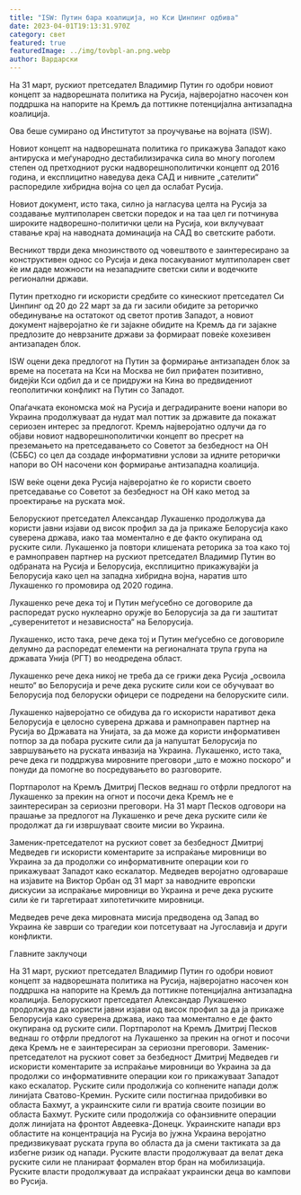 ```yaml
---
title: "ISW: Путин бара коалиција, но Кси Џинпинг одбива"
date: 2023-04-01T19:13:31.970Z
category: свет
featured: true
featuredImage: ../img/tovbpl-an.png.webp
author: Вардарски
---
```


На 31 март, рускиот претседател Владимир Путин го одобри новиот концепт за надворешната политика на Русија, најверојатно насочен кон поддршка на напорите на Кремљ да поттикне потенцијална антизападна коалиција.

Ова беше сумирано од Институтот за проучување на војната (ISW).

Новиот концепт на надворешната политика го прикажува Западот како антируска и меѓународно дестабилизирачка сила во многу поголем степен од претходниот руски надворешнополитички концепт од 2016 година, и експлицитно наведува дека САД и нивните „сателити“ распоредиле хибридна војна со цел да ослабат Русија.

Новиот документ, исто така, силно ја нагласува целта на Русија за создавање мултиполарен светски поредок и на таа цел ги потчинува широките надворешно-политички цели на Русија, кои вклучуваат ставање крај на наводната доминација на САД во светските работи.

Весникот тврди дека мнозинството од човештвото е заинтересирано за конструктивен однос со Русија и дека посакуваниот мултиполарен свет ќе им даде можности на незападните светски сили и водечките регионални држави.

Путин претходно ги искористи средбите со кинескиот претседател Си Џинпинг од 20 до 22 март за да ги засили обидите за реторичко обединување на остатокот од светот против Западот, а новиот документ најверојатно ќе ги зајакне обидите на Кремљ да ги зајакне предлозите до неврзаните држави за формираат повеќе кохезивен антизападен блок.

ISW оцени дека предлогот на Путин за формирање антизападен блок за време на посетата на Кси на Москва не бил прифатен позитивно, бидејќи Кси одбил да и се придружи на Кина во предвидениот геополитички конфликт на Путин со Западот.

Опаѓачката економска моќ на Русија и деградираните воени напори во Украина продолжуваат да нудат мал поттик за државите да покажат сериозен интерес за предлогот. Кремљ најверојатно одлучи да го објави новиот надворешнополитички концепт во пресрет на преземањето на претседавањето со Советот за безбедност на ОН (СББС) со цел да создаде информативни услови за идните реторички напори во ОН насочени кон формирање антизападна коалиција.

ISW веќе оцени дека Русија најверојатно ќе го користи своето претседавање со Советот за безбедност на ОН како метод за проектирање на руската моќ.

Белорускиот претседател Александар Лукашенко продолжува да користи јавни изјави од висок профил за да ја прикаже Белорусија како суверена држава, иако таа моментално е де факто окупирана од руските сили. Лукашенко ја повтори клишената реторика за тоа како тој е рамноправен партнер на рускиот претседател Владимир Путин во одбраната на Русија и Белорусија, експлицитно прикажувајќи ја Белорусија како цел на западна хибридна војна, наратив што Лукашенко го промовира од 2020 година.

Лукашенко рече дека тој и Путин меѓусебно се договориле да распоредат руско нуклеарно оружје во Белорусија за да ги заштитат „суверенитетот и независноста“ на Белорусија.

Лукашенко, исто така, рече дека тој и Путин меѓусебно се договориле делумно да распоредат елементи на регионалната трупа група на државата Унија (РГТ) во неодредена област.

Лукашенко рече дека никој не треба да се грижи дека Русија „освоила нешто“ во Белорусија и рече дека руските сили кои се обучуваат во Белорусија под белоруски офицери се подредени на белоруските сили.

Лукашенко најверојатно се обидува да го искористи наративот дека Белорусија е целосно суверена држава и рамноправен партнер на Русија во Државата на Унијата, за да може да користи информативен потпор за да побара руските сили да ја напуштат Белорусија по завршувањето на руската инвазија на Украина. Лукашенко, исто така, рече дека ги поддржува мировните преговори „што е можно поскоро“ и понуди да помогне во посредувањето во разговорите.

Портпаролот на Кремљ Дмитриј Песков веднаш го отфрли предлогот на Лукашенко за прекин на огнот и посочи дека Кремљ не е заинтересиран за сериозни преговори. На 31 март Песков одговори на прашање за предлогот на Лукашенко и рече дека руските сили ќе продолжат да ги извршуваат своите мисии во Украина.

Заменик-претседателот на рускиот совет за безбедност Дмитриј Медведев ги искористи коментарите за испраќање мировници во Украина за да продолжи со информативните операции кои го прикажуваат Западот како ескалатор. Медведев веројатно одговараше на изјавите на Виктор Орбан од 31 март за наводните европски дискусии за испраќање мировници во Украина и рече дека руските сили ќе ги таргетираат хипотетичките мировници.

Медведев рече дека мировната мисија предводена од Запад во Украина ќе заврши со трагедии кои потсетуваат на Југославија и други конфликти.

Главните заклучоци

На 31 март, рускиот претседател Владимир Путин го одобри новиот концепт за надворешната политика на Русија, најверојатно насочен кон поддршка на напорите на Кремљ да поттикне потенцијална антизападна коалиција.
Белорускиот претседател Александар Лукашенко продолжува да користи јавни изјави од висок профил за да ја прикаже Белорусија како суверена држава, иако таа моментално е де факто окупирана од руските сили.
Портпаролот на Кремљ Дмитриј Песков веднаш го отфрли предлогот на Лукашенко за прекин на огнот и посочи дека Кремљ не е заинтересиран за сериозни преговори.
Заменик-претседателот на рускиот совет за безбедност Дмитриј Медведев ги искористи коментарите за испраќање мировници во Украина за да продолжи со информативните операции кои го прикажуваат Западот како ескалатор.
Руските сили продолжија со копнените напади долж линијата Сватово-Кремин.
Руските сили постигнаа придобивки во областа Бахмут, а украинските сили ги вратија своите позиции во областа Бахмут.
Руските сили продолжија со офанзивните операции долж линијата на фронтот Авдеевка-Донецк.
Украинските напади врз областите на концентрација на Русија во јужна Украина веројатно предизвикуваат руската група во областа да ја смени тактиката за да избегне ризик од напади.
Руските власти продолжуваат да велат дека руските сили не планираат формален втор бран на мобилизација.
Руските власти продолжуваат да испраќаат украински деца во кампови во Русија.
